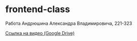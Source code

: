 # frontend-class

Работа Андрюшина Александра Владимировича, 221-323

[Ссылка на видео (Google Drive)](https://drive.google.com/file/d/1zMKkfA21op-Q5LN16vxDf6akWOLuNOFz/view?usp=sharing)

